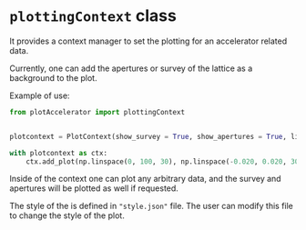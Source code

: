 # `plottingContext` class

It provides a context manager to set the plotting for an accelerator related data.

Currently, one can add the apertures or survey of the lattice as a background to the plot.

Example of use:

```python
from plotAccelerator import plottingContext
```

```python

plotcontext = PlotContext(show_survey = True, show_apertures = True, line = sis18ring)

with plotcontext as ctx:
	ctx.add_plot(np.linspace(0, 100, 30), np.linspace(-0.020, 0.020, 30), '-o', label = "dummy", color = "green" )

```
Inside of the context one can plot any arbitrary data, and the survey and apertures will be plotted as well if requested.

The style of the is defined in `"style.json"` file. The user can modify this file to change the style of the plot.